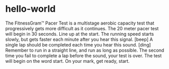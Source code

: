 # hello-world
The FitnessGram™ Pacer Test is a multistage aerobic capacity test that progressively gets more difficult as it continues. The 20 meter pacer test will begin in 30 seconds. Line up at the start. The running speed starts slowly, but gets faster each minute after you hear this signal. [beep] A single lap should be completed each time you hear this sound. [ding] Remember to run in a straight line, and run as long as possible. The second time you fail to complete a lap before the sound, your test is over. The test will begin on the word start. On your mark, get ready, start.
